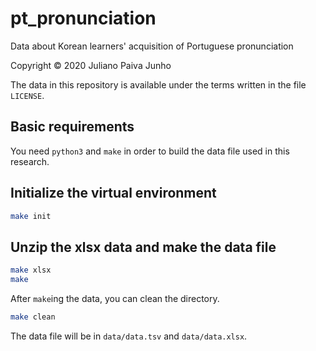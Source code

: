 # pt_pronunciation

Data about Korean learners' acquisition of Portuguese pronunciation

Copyright © 2020 Juliano Paiva Junho

The data in this repository is available under the terms written in the file `LICENSE`.

## Basic requirements

You need `python3` and `make` in order to build the data file used in this research.

## Initialize the virtual environment

```bash
make init
```

## Unzip the xlsx data and make the data file

```bash
make xlsx
make
```

After `make`ing the data, you can clean the directory.

```bash
make clean
```

The data file will be in `data/data.tsv` and `data/data.xlsx`.